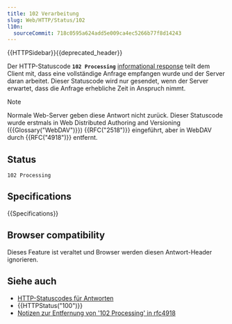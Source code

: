 ```yaml
---
title: 102 Verarbeitung
slug: Web/HTTP/Status/102
l10n:
  sourceCommit: 718c0595a624add5e009ca4ec5266b77f8d14243
---
```


{{HTTPSidebar}}{{deprecated_header}}

Der HTTP-Statuscode **`102 Processing`** [informational response](/de/docs/Web/HTTP/Status#information_responses) teilt dem Client mit, dass eine vollständige Anfrage empfangen wurde und der Server daran arbeitet.
Dieser Statuscode wird nur gesendet, wenn der Server erwartet, dass die Anfrage erhebliche Zeit in Anspruch nimmt.

> [!NOTE]
> Normale Web-Server geben diese Antwort nicht zurück.
> Dieser Statuscode wurde erstmals in Web Distributed Authoring and Versioning ({{Glossary("WebDAV")}}) {{RFC("2518")}} eingeführt, aber in WebDAV durch {{RFC("4918")}} entfernt.

## Status

```plain
102 Processing
```

## Specifications

{{Specifications}}

## Browser compatibility

Dieses Feature ist veraltet und Browser werden diesen Antwort-Header ignorieren.

## Siehe auch

- [HTTP-Statuscodes für Antworten](/de/docs/Web/HTTP/Status)
- {{HTTPStatus("100")}}
- [Notizen zur Entfernung von '102 Processing' in rfc4918](https://www.rfc-editor.org/rfc/rfc4918#section-21.4)
